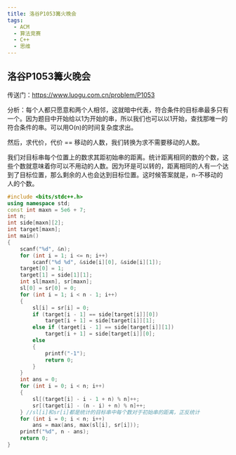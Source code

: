 ```yaml
---
title: 洛谷P1053篝火晚会
tags:
  - ACM
  - 算法竞赛
  - C++
  - 思维
---
```


## 洛谷P1053篝火晚会

传送门：https://www.luogu.com.cn/problem/P1053

分析：每个人都只愿意和两个人相邻，这就暗中代表，符合条件的目标串最多只有一个。因为题目中开始给以1为开始的串，所以我们也可以以1开始，查找那唯一的符合条件的串。可以用O(n)的时间复杂度求出。

然后，求代价，代价 == 移动的人数，我们转换为求不需要移动的人数。

我们对目标串每个位置上的数求其距初始串的距离。统计距离相同的数的个数，这些个数就意味着你可以不用动的人数。因为环是可以转的，距离相同的人有一个达到了目标位置，那么剩余的人也会达到目标位置。这时候答案就是，n-不移动的人的个数。

```c++
#include <bits/stdc++.h>
using namespace std;
const int maxn = 5e6 + 7;
int n;
int side[maxn][2];
int target[maxn];
int main()
{
    scanf("%d", &n);
    for (int i = 1; i <= n; i++)
        scanf("%d %d", &side[i][0], &side[i][1]);
    target[0] = 1;
    target[1] = side[1][1];
    int sl[maxn], sr[maxn];
    sl[0] = sr[0] = 0;
    for (int i = 1; i < n - 1; i++)
    {
        sl[i] = sr[i] = 0;
        if (target[i - 1] == side[target[i]][0])
            target[i + 1] = side[target[i]][1];
        else if (target[i - 1] == side[target[i]][1])
            target[i + 1] = side[target[i]][0];
        else
        {
            printf("-1");
            return 0;
        }
    }
    int ans = 0;
    for (int i = 0; i < n; i++)
    {
        sl[(target[i] - i - 1 + n) % n]++;
        sr[(target[i] - (n - i) + n) % n]++;
    } //sl[i]和sr[i]都是统计的目标串中每个数对于初始串的距离，正反统计
    for (int i = 0; i < n; i++)
        ans = max(ans, max(sl[i], sr[i]));
    printf("%d", n - ans);
    return 0;
}
```

